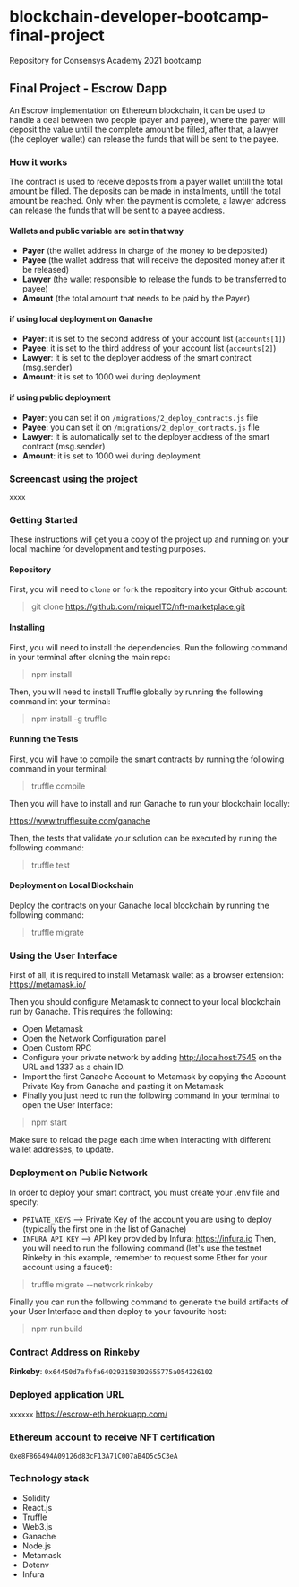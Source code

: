 # blockchain-developer-bootcamp-final-project

Repository for Consensys Academy 2021 bootcamp

## Final Project - Escrow Dapp

An Escrow implementation on Ethereum blockchain, it can be used to handle a deal between two people (payer and payee), where the payer will deposit the value untill the complete amount be filled, after that, a lawyer (the deployer wallet) can release the funds that will be sent to the payee.

### How it works

The contract is used to receive deposits from a payer wallet untill the total amount be filled. The deposits can be made in installments, untill the total amount be reached. Only when the payment is complete, a lawyer address can release the funds that will be sent to a payee address.

#### Wallets and public variable are set in that way

- **Payer** (the wallet address in charge of the money to be deposited)
- **Payee** (the wallet address that will receive the deposited money after it be released)
- **Lawyer** (the wallet responsible to release the funds to be transferred to payee)
- **Amount** (the total amount that needs to be paid by the Payer)

#### if using local deployment on Ganache

- **Payer**: it is set to the second address of your account list (`accounts[1]`)
- **Payee**: it is set to the third address of your account list (`accounts[2]`)
- **Lawyer**: it is set to the deployer address of the smart contract (msg.sender)
- **Amount**: it is set to 1000 wei during deployment

#### if using public deployment

- **Payer**: you can set it on `/migrations/2_deploy_contracts.js` file
- **Payee**: you can set it on `/migrations/2_deploy_contracts.js` file
- **Lawyer**: it is automatically set to the deployer address of the smart contract (msg.sender)
- **Amount**: it is set to 1000 wei during deployment

### Screencast using the project

`xxxx`

### Getting Started

These instructions will get you a copy of the project up and running on your local machine for development and testing purposes.

#### Repository

First, you will need to `clone` or `fork` the repository into your Github account:

> git clone <https://github.com/miquelTC/nft-marketplace.git>

#### Installing

First, you will need to install the dependencies. Run the following command in your terminal after cloning the main repo:

> npm install

Then, you will need to install Truffle globally by running the following command int your terminal:

> npm install -g truffle

#### Running the Tests

First, you will have to compile the smart contracts by running the following command in your terminal:

> truffle compile

Then you will have to install and run Ganache to run your blockchain locally:

<https://www.trufflesuite.com/ganache>

Then, the tests that validate your solution can be executed by runing the following command:

> truffle test

#### Deployment on Local Blockchain

Deploy the contracts on your Ganache local blockchain by running the following command:

> truffle migrate

### Using the User Interface

First of all, it is required to install Metamask wallet as a browser extension: <https://metamask.io/>

Then you should configure Metamask to connect to your local blockchain run by Ganache. This requires the following:

- Open Metamask
- Open the Network Configuration panel
- Open Custom RPC
- Configure your private network by adding <http://localhost:7545> on the URL and 1337 as a chain ID.
- Import the first Ganache Account to Metamask by copying the Account Private Key from Ganache and pasting it on Metamask
- Finally you just need to run the following command in your terminal to open the User Interface:

> npm start

Make sure to reload the page each time when interacting with different wallet addresses, to update.

### Deployment on Public Network

In order to deploy your smart contract, you must create your .env file and specify:

- `PRIVATE_KEYS` --> Private Key of the account you are using to deploy (typically the first one in the list of Ganache)
- `INFURA_API_KEY` --> API key provided by Infura: <https://infura.io>
Then, you will need to run the following command (let's use the testnet Rinkeby in this example, remember to request some Ether for your account using a faucet):

> truffle migrate --network rinkeby

Finally you can run the following command to generate the build artifacts of your User Interface and then deploy to your favourite host:

> npm run build

### Contract Address on Rinkeby

**Rinkeby**: `0x64450d7afbfa640293158302655775a054226102`

### Deployed application URL

`xxxxxx`
<https://escrow-eth.herokuapp.com/>

### Ethereum account to receive NFT certification

`0xe8F866494A09126d83cF13A71C007aB4D5c5C3eA`

### Technology stack

- Solidity
- React.js
- Truffle
- Web3.js
- Ganache
- Node.js
- Metamask
- Dotenv
- Infura
